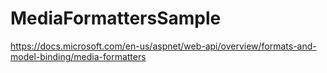 # MediaFormattersSample
https://docs.microsoft.com/en-us/aspnet/web-api/overview/formats-and-model-binding/media-formatters
